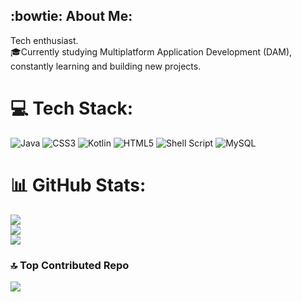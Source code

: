 ## :bowtie: About Me:
Tech enthusiast.
<br>
:mortar_board:Currently studying Multiplatform Application Development (DAM), constantly learning and building new projects.


# 💻 Tech Stack:
![Java](https://img.shields.io/badge/java-%23ED8B00.svg?style=for-the-badge&logo=openjdk&logoColor=white) ![CSS3](https://img.shields.io/badge/css3-%231572B6.svg?style=for-the-badge&logo=css3&logoColor=white) ![Kotlin](https://img.shields.io/badge/kotlin-%237F52FF.svg?style=for-the-badge&logo=kotlin&logoColor=white) ![HTML5](https://img.shields.io/badge/html5-%23E34F26.svg?style=for-the-badge&logo=html5&logoColor=white) ![Shell Script](https://img.shields.io/badge/shell_script-%23121011.svg?style=for-the-badge&logo=gnu-bash&logoColor=white) ![MySQL](https://img.shields.io/badge/mysql-4479A1.svg?style=for-the-badge&logo=mysql&logoColor=white)
# 📊 GitHub Stats:
![](https://github-readme-stats.vercel.app/api?username=MRomHerr&theme=blue-green&hide_border=true&include_all_commits=false&count_private=false)<br/>
![](https://github-readme-streak-stats.herokuapp.com/?user=MRomHerr&theme=blue-green&hide_border=true)<br/>
![](https://github-readme-stats.vercel.app/api/top-langs/?username=MRomHerr&theme=blue-green&hide_border=true&include_all_commits=false&count_private=false&layout=compact)

### 🔝 Top Contributed Repo
![](https://github-contributor-stats.vercel.app/api?username=MRomHerr&limit=5&theme=blue-green&combine_all_yearly_contributions=true)




